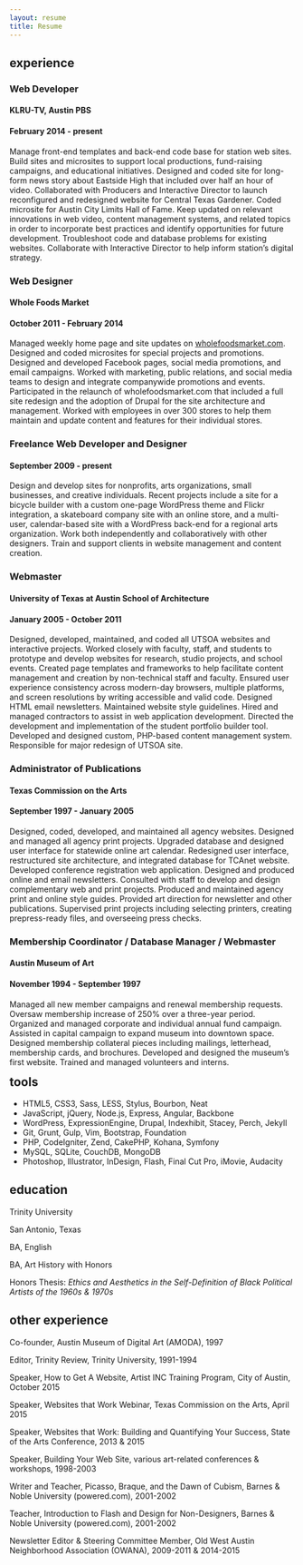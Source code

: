```yaml
---
layout: resume
title: Resume
---
```


<div class="resume">
<section class="content workexp" role="main">
<h2>experience</h2>
<h3>Web Developer</h3>
<h4>KLRU-TV, Austin PBS</h4>
<h4>February 2014 - present</h4>
<p>Manage front-end templates and back-end code base for station web sites. Build sites and microsites to support local productions, fund-raising campaigns, and educational initiatives. Designed and coded site for long-form news story about Eastside High that included over half an hour of video. Collaborated with Producers and Interactive Director to launch reconfigured and redesigned website for Central Texas Gardener. Coded microsite for Austin City Limits Hall of Fame. Keep updated on relevant innovations in web video, content management systems, and related topics in order to incorporate best practices and identify opportunities for future development. Troubleshoot code and database problems for existing websites. Collaborate with Interactive Director to help inform station’s digital strategy.</p>

<h3>Web Designer</h3>
<h4>Whole Foods Market</h4>
<h4>October 2011 - February 2014</h4>
<p>Managed weekly home page and site updates on <a href="http://www.wholefoodsmarket.com">wholefoodsmarket.com</a>. Designed and coded microsites for special projects and promotions. Designed and developed Facebook pages, social media promotions, and email campaigns. Worked with marketing, public relations, and social media teams to design and integrate companywide promotions and events. Participated in the relaunch of wholefoodsmarket.com that included a full site redesign and the adoption of Drupal for the site architecture and management. Worked with employees in over 300 stores to help them maintain and update content and features for their individual stores.</p>

<h3>Freelance Web Developer and Designer</h3>
<h4>September 2009 - present</h4>
<p>Design and develop sites for nonprofits, arts organizations, small businesses, and creative individuals. Recent projects include a site for a bicycle builder with a custom one-page WordPress theme and Flickr integration, a skateboard company site with an online store, and a multi-user, calendar-based site with a WordPress back-end for a regional arts organization. Work both independently and collaboratively with other designers. Train and support clients in website management and content creation.</p>

<h3>Webmaster</h3>
<h4>University of Texas at Austin School of Architecture</h4>
<h4>January 2005 - October 2011</h4>
<p>Designed, developed, maintained, and coded all UTSOA websites and interactive projects. Worked closely with faculty, staff, and students to prototype and develop websites for research, studio projects, and school events. Created page templates and frameworks to help facilitate content management and creation by non-technical staff and faculty. Ensured user experience consistency across modern-day browsers, multiple platforms, and screen resolutions by writing accessible and valid code. Designed HTML email newsletters. Maintained website style guidelines. Hired and managed contractors to assist in web application development. Directed the development and implementation of the student portfolio builder tool. Developed and designed custom, PHP-based content management system. Responsible for major redesign of UTSOA site.</p>

<h3>Administrator of Publications</h3>
<h4>Texas Commission on the Arts</h4>
<h4>September 1997 - January 2005</h4>
<p>Designed, coded, developed, and maintained all agency websites. Designed and managed all agency print projects. Upgraded database and designed user interface for statewide online art calendar. Redesigned user interface, restructured site architecture, and integrated database for TCAnet website. Developed conference registration web application. Designed and produced online and email newsletters. Consulted with staff to develop and design complementary web and print projects. Produced and maintained agency print and online style guides. Provided art direction for newsletter and other publications. Supervised print projects including selecting printers, creating prepress-ready files, and overseeing press checks.</p>

<h3>Membership Coordinator / Database Manager / Webmaster</h3>
<h4>Austin Museum of Art</h4>
<h4>November 1994 - September 1997</h4>
<p>Managed all new member campaigns and renewal membership requests. Oversaw membership increase of 250% over a three-year period. Organized and managed corporate and individual annual fund campaign. Assisted in capital campaign to expand museum into downtown space. Designed membership collateral pieces including mailings, letterhead, membership cards, and brochures. Developed and designed the museum’s first website. Trained and managed volunteers and interns.</p>
</section>

<section class="content otherexp">
<h2 style="margin-top:0.5rem;">tools</h2>
<ul>
  <li>HTML5, CSS3, Sass, LESS, Stylus, Bourbon, Neat</li>
  <li>JavaScript, jQuery, Node.js, Express, Angular, Backbone</li>
  <li>WordPress, ExpressionEngine, Drupal, Indexhibit, Stacey, Perch, Jekyll</li>
  <li>Git, Grunt, Gulp, Vim, Bootstrap, Foundation</li>
  <li>PHP, CodeIgniter, Zend, CakePHP, Kohana, Symfony</li>
  <li>MySQL, SQLite, CouchDB, MongoDB</li>
  <li>Photoshop, Illustrator, InDesign, Flash, Final Cut Pro, iMovie, Audacity</li>
</ul>

<h2>education</h2>
<div id="trinity">
<p>Trinity University</p>
<p>San Antonio, Texas</p>
<p>BA, English</p>
<p>BA, Art History with Honors</p>
<p>Honors Thesis: <em>Ethics and Aesthetics in the Self-Definition of Black Political Artists of the 1960s &amp; 1970s</em></p>
</div>

<h2>other experience</h2>
<p>Co-founder, Austin Museum of Digital Art (AMODA), 1997</p>
<p>Editor, Trinity Review, Trinity University, 1991-1994</p>
<p>Speaker, How to Get A Website, Artist INC Training Program, City of Austin, October 2015</p>
<p>Speaker, Websites that Work Webinar, Texas Commission on the Arts, April 2015</p>
<p>Speaker, Websites that Work: Building and Quantifying Your Success, State of the Arts Conference, 2013 &amp; 2015</p>
<p>Speaker, Building Your Web Site, various art-related conferences &amp; workshops, 1998-2003</p>
<p>Writer and Teacher, Picasso, Braque, and the Dawn of Cubism, Barnes &amp; Noble University (powered.com), 2001-2002</p>
<p>Teacher, Introduction to Flash and Design for Non-Designers, Barnes &amp; Noble University (powered.com), 2001-2002</p>
<p>Newsletter Editor &amp; Steering Committee Member, Old West Austin Neighborhood Association (OWANA), 2009-2011 &amp; 2014-2015</p>
</section>
</div>
